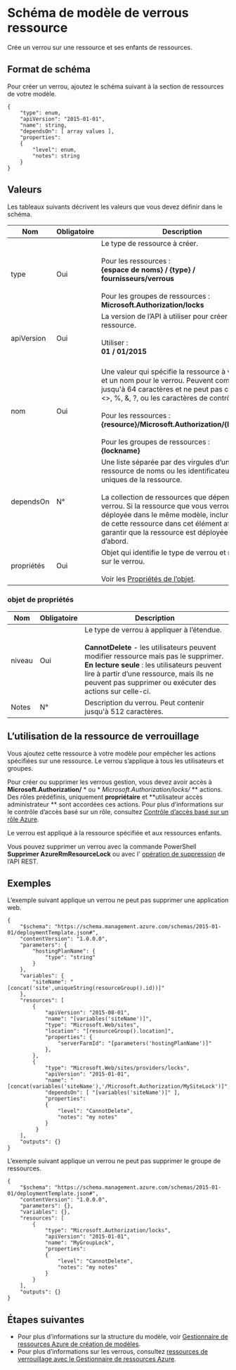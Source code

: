 <properties
   pageTitle="Modèle de gestionnaire de ressources pour les verrous des ressources | Microsoft Azure"
   description="Montre le schéma de gestionnaire de ressources pour le déploiement verrouillages des ressources à un modèle."
   services="azure-resource-manager"
   documentationCenter="na"
   authors="tfitzmac"
   manager="timlt"
   editor=""/>

<tags
   ms.service="azure-resource-manager"
   ms.devlang="na"
   ms.topic="article"
   ms.tgt_pltfrm="na"
   ms.workload="na"
   ms.date="10/03/2016"
   ms.author="tomfitz"/>

# <a name="resource-locks-template-schema"></a>Schéma de modèle de verrous ressource

Crée un verrou sur une ressource et ses enfants de ressources.

## <a name="schema-format"></a>Format de schéma

Pour créer un verrou, ajoutez le schéma suivant à la section de ressources de votre modèle.
    
    {
        "type": enum,
        "apiVersion": "2015-01-01",
        "name": string,
        "dependsOn": [ array values ],
        "properties":
        {
            "level": enum,
            "notes": string
        }
    }



## <a name="values"></a>Valeurs

Les tableaux suivants décrivent les valeurs que vous devez définir dans le schéma.

| Nom | Obligatoire | Description |
| ---- | -------- | ----------- |
| type | Oui | Le type de ressource à créer.<br /><br />Pour les ressources :<br />**{espace de noms} / {type} / fournisseurs/verrous**<br /><br/>Pour les groupes de ressources :<br />**Microsoft.Authorization/locks** |
| apiVersion | Oui | La version de l’API à utiliser pour créer la ressource.<br /><br />Utiliser :<br />**01 / 01/2015**<br /><br /> |
| nom | Oui | Une valeur qui spécifie la ressource à verrouiller et un nom pour le verrou. Peuvent comporter jusqu'à 64 caractères et ne peut pas contenir <>, %, &, ?, ou les caractères de contrôle.<br /><br />Pour les ressources :<br />**{resource}/Microsoft.Authorization/{lockname}**<br /><br />Pour les groupes de ressources :<br />**{lockname}** |
| dependsOn | N° | Une liste séparée par des virgules d’une ressource de noms ou les identificateurs uniques de la ressource.<br /><br />La collection de ressources que dépend de ce verrou. Si la ressource que vous verrouillage est déployée dans le même modèle, inclure le nom de cette ressource dans cet élément afin de garantir que la ressource est déployée tout d’abord. | 
| propriétés | Oui | Objet qui identifie le type de verrou et remarques sur le verrou.<br /><br />Voir les [Propriétés de l’objet](#properties-object). |  

### <a name="properties-object"></a>objet de propriétés

| Nom | Obligatoire | Description |
| ---- | -------- | ----------- |
| niveau   | Oui | Le type de verrou à appliquer à l’étendue.<br /><br />**CannotDelete** - les utilisateurs peuvent modifier ressource mais pas le supprimer.<br />**En lecture seule** : les utilisateurs peuvent lire à partir d’une ressource, mais ils ne peuvent pas supprimer ou exécuter des actions sur celle-ci. |
| Notes   | N° | Description du verrou. Peut contenir jusqu'à 512 caractères. |


## <a name="how-to-use-the-lock-resource"></a>L’utilisation de la ressource de verrouillage

Vous ajoutez cette ressource à votre modèle pour empêcher les actions spécifiées sur une ressource. Le verrou s’applique à tous les utilisateurs et groupes.

Pour créer ou supprimer les verrous gestion, vous devez avoir accès à **Microsoft.Authorization/** * ou * *Microsoft.Authorization/locks/* ** actions. Des rôles prédéfinis, uniquement **propriétaire** et **utilisateur accès administrateur ** sont accordées ces actions. Pour plus d’informations sur le contrôle d’accès basé sur un rôle, consultez [Contrôle d’accès basé sur un rôle Azure](./active-directory/role-based-access-control-configure.md).

Le verrou est appliqué à la ressource spécifiée et aux ressources enfants.

Vous pouvez supprimer un verrou avec la commande PowerShell **Supprimer AzureRmResourceLock** ou avec l' [opération de suppression](https://msdn.microsoft.com/library/azure/mt204562.aspx) de l’API REST.

## <a name="examples"></a>Exemples

L’exemple suivant applique un verrou ne peut pas supprimer une application web.

    {
        "$schema": "https://schema.management.azure.com/schemas/2015-01-01/deploymentTemplate.json#",
        "contentVersion": "1.0.0.0",
        "parameters": {
            "hostingPlanName": {
                "type": "string"
            }
        },
        "variables": {
            "siteName": "[concat('site',uniqueString(resourceGroup().id))]"
        },
        "resources": [
            {
                "apiVersion": "2015-08-01",
                "name": "[variables('siteName')]",
                "type": "Microsoft.Web/sites",
                "location": "[resourceGroup().location]",
                "properties": {
                    "serverFarmId": "[parameters('hostingPlanName')]"
                },
            },
            {
                "type": "Microsoft.Web/sites/providers/locks",
                "apiVersion": "2015-01-01",
                "name": "[concat(variables('siteName'),'/Microsoft.Authorization/MySiteLock')]",
                "dependsOn": [ "[variables('siteName')]" ],
                "properties":
                {
                    "level": "CannotDelete",
                    "notes": "my notes"
                }
             }
        ],
        "outputs": {}
    }

L’exemple suivant applique un verrou ne peut pas supprimer le groupe de ressources.

    {
        "$schema": "https://schema.management.azure.com/schemas/2015-01-01/deploymentTemplate.json#",
        "contentVersion": "1.0.0.0",
        "parameters": {},
        "variables": {},
        "resources": [
            {
                "type": "Microsoft.Authorization/locks",
                "apiVersion": "2015-01-01",
                "name": "MyGroupLock",
                "properties":
                {
                    "level": "CannotDelete",
                    "notes": "my notes"
                }
            }
        ],
        "outputs": {}
    }

## <a name="next-steps"></a>Étapes suivantes

- Pour plus d’informations sur la structure du modèle, voir [Gestionnaire de ressources Azure de création de modèles](resource-group-authoring-templates.md).
- Pour plus d’informations sur les verrous, consultez [ressources de verrouillage avec le Gestionnaire de ressources Azure](resource-group-lock-resources.md).
